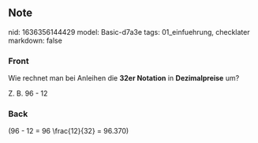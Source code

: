 ## Note
nid: 1636356144429
model: Basic-d7a3e
tags: 01_einfuehrung, checklater
markdown: false

### Front
Wie rechnet man bei Anleihen die <b>32er Notation</b> in
<b>Dezimalpreise</b> um?
<div>
  Z. B. 96 - 12
</div>

### Back
\(96 - 12 = 96 \frac{12}{32} = 96.370\)

